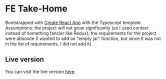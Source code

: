 # FE Take-Home

Bootstrapped with [Create React App](https://github.com/facebook/create-react-app) with the Typescript template. Assumptions: the project will not grow significantly (so I used context instead of something fancier like Redux); the requirements for the project were absolute (I wanted to add an "empty jar" function, but since it was not in the list of requirements, I did not add it).

## Live version

You can visit the live version [here](https://moai-.github.io/fe-take-home-finofo/).
